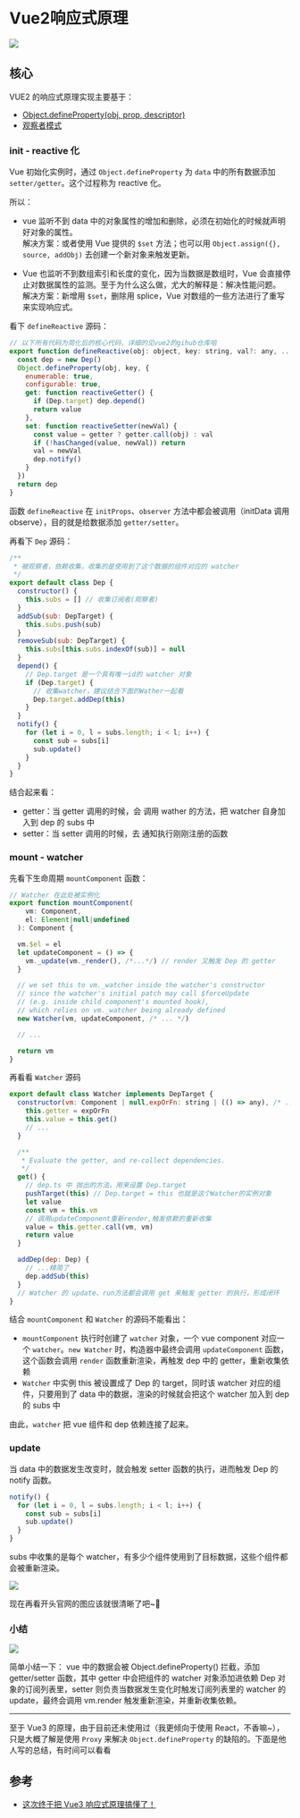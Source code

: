 # Vue2响应式原理


![](https://cdn.jsdelivr.net/gh/yokiizx/picgo@main/img/202210261654753.png)

## 核心

VUE2 的响应式原理实现主要基于：

- [Object.defineProperty(obj, prop, descriptor)](https://developer.mozilla.org/zh-CN/docs/Web/JavaScript/Reference/Global_Objects/Object/defineProperty)
- [观察者模式](https://yokiizx.site/posts/js/%E8%A7%82%E5%AF%9F%E8%80%85%E5%92%8C%E5%8F%91%E5%B8%83%E8%AE%A2%E9%98%85/)

### init - reactive 化

Vue 初始化实例时，通过 `Object.defineProperty` 为 `data` 中的所有数据添加 `setter/getter`。这个过程称为 reactive 化。

所以：

- vue 监听不到 data 中的对象属性的增加和删除，必须在初始化的时候就声明好对象的属性。  
  解决方案：或者使用 Vue 提供的 `$set` 方法；也可以用 `Object.assign({}, source, addObj)` 去创建一个新对象来触发更新。

- Vue 也监听不到数组索引和长度的变化，因为当数据是数组时，Vue 会直接停止对数据属性的监测。至于为什么这么做，尤大的解释是：解决性能问题。  
  解决方案：新增用 `$set`，删除用 splice，Vue 对数组的一些方法进行了重写来实现响应式。

看下 `defineReactive` 源码：

```js
// 以下所有代码为简化后的核心代码，详细的见vue2的gihub仓库哈
export function defineReactive(obj: object, key: string, val?: any, ...otehrs) {
  const dep = new Dep()
  Object.defineProperty(obj, key, {
    enumerable: true,
    configurable: true,
    get: function reactiveGetter() {
      if (Dep.target) dep.depend()
      return value
    },
    set: function reactiveSetter(newVal) {
      const value = getter ? getter.call(obj) : val
      if (!hasChanged(value, newVal)) return
      val = newVal
      dep.notify()
    }
  })
  return dep
}
```

函数 `defineReactive` 在 `initProps`、`observer` 方法中都会被调用（initData 调用 observe），目的就是给数据添加 `getter/setter`。

再看下 `Dep` 源码：

```js
/**
 * 被观察者，依赖收集，收集的是使用到了这个数据的组件对应的 watcher
 */
export default class Dep {
  constructor() {
    this.subs = [] // 收集订阅者(观察者)
  }
  addSub(sub: DepTarget) {
    this.subs.push(sub)
  }
  removeSub(sub: DepTarget) {
    this.subs[this.subs.indexOf(sub)] = null
  }
  depend() {
    // Dep.target 是一个具有唯一id的 watcher 对象
    if (Dep.target) {
      // 收集watcher，建议结合下面的Wather一起看
      Dep.target.addDep(this)
    }
  }
  notify() {
    for (let i = 0, l = subs.length; i < l; i++) {
      const sub = subs[i]
      sub.update()
    }
  }
}
```

结合起来看：

- getter：当 getter 调用的时候，会 调用 wather 的方法，把 watcher 自身加入到 dep 的 subs 中
- setter：当 setter 调用的时候，去 通知执行刚刚注册的函数

### mount - watcher

先看下生命周期 `mountComponent` 函数：

```js
// Watcher 在此处被实例化
export function mountComponent(
    vm: Component,
    el: Element|null|undefined
  ): Component {

  vm.$el = el
  let updateComponent = () => {
    vm._update(vm._render(), /*...*/) // render 又触发 Dep 的 getter
  }

  // we set this to vm._watcher inside the watcher's constructor
  // since the watcher's initial patch may call $forceUpdate
  // (e.g. inside child component's mounted hook),
  // which relies on vm._watcher being already defined
  new Watcher(vm, updateComponent, /* ... */)

  // ...

  return vm
}
```

再看看 `Watcher` 源码

```js
export default class Watcher implements DepTarget {
  constructor(vm: Component | null,expOrFn: string | (() => any), /* ... */) {
    this.getter = expOrFn
    this.value = this.get()
    // ...
  }

  /**
   * Evaluate the getter, and re-collect dependencies.
   */
  get() {
    // dep.ts 中 抛出的方法，用来设置 Dep.target
    pushTarget(this) // Dep.target = this 也就是这个Watcher的实例对象
    let value
    const vm = this.vm
    // 调用updateComponent重新render,触发依赖的重新收集
    value = this.getter.call(vm, vm)
    return value
  }

  addDep(dep: Dep) {
    // ...精简了
    dep.addSub(this)
  }
  // Watcher 的 update、run方法都会调用 get 来触发 getter 的执行，形成闭环
}
```

结合 `mountComponent` 和 `Watcher` 的源码不能看出：

- `mountComponent` 执行时创建了 `watcher` 对象，一个 vue component 对应一个 `watcher`。`new Watcher` 时，构造器中最终会调用 `updateComponent` 函数，这个函数会调用 `render` 函数重新渲染，再触发 dep 中的 getter，重新收集依赖
- `Watcher` 中实例 this 被设置成了 Dep 的 target，同时该 watcher 对应的组件，只要用到了 data 中的数据，渲染的时候就会把这个 watcher 加入到 dep 的 subs 中

由此，`watcher` 把 vue 组件和 dep 依赖连接了起来。

### update

当 data 中的数据发生改变时，就会触发 setter 函数的执行，进而触发 Dep 的 notify 函数。

```js
notify() {
  for (let i = 0, l = subs.length; i < l; i++) {
    const sub = subs[i]
    sub.update()
  }
}
```

subs 中收集的是每个 watcher，有多少个组件使用到了目标数据，这些个组件都会被重新渲染。

![](https://cdn.jsdelivr.net/gh/yokiizx/picgo@main/img/202210270940977.png)

现在再看开头官网的图应该就很清晰了吧~👻

### 小结

![](https://cdn.jsdelivr.net/gh/yokiizx/picgo@main/img/202302221241366.png)

简单小结一下： vue 中的数据会被 Object.defineProperty() 拦截，添加 getter/setter 函数，其中 getter 中会把组件的 watcher 对象添加进依赖 Dep 对象的订阅列表里，setter 则负责当数据发生变化时触发订阅列表里的 watcher 的 update，最终会调用 vm.render 触发重新渲染，并重新收集依赖。

---

至于 Vue3 的原理，由于目前还未使用过（我更倾向于使用 React，不香嘛~），只是大概了解是使用 `Proxy` 来解决 `Object.defineProperty` 的缺陷的。下面是他人写的总结，有时间可以看看

## 参考

- [这次终于把 Vue3 响应式原理搞懂了！](https://mp.weixin.qq.com/s/F2yYqXE_xTHl0d8j03I-UQ)

